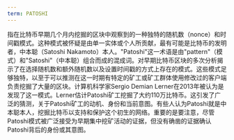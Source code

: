 ```yaml
---
term: PATOSHI
---
```


指在比特币早期几个月内挖掘的区块中观察到的一种独特的随机数（nonce）和时间戳模式。这种模式被怀疑是由单一实体或个人所贡献，最有可能是比特币的发明者，中本聪（Satoshi Nakamoto）本人。"Patoshi"这一术语是由"pattern"（模式）和"Satoshi"（中本聪）组合而成的混成词。对早期比特币区块的多次分析揭示了在选择随机数和额外随机数以及设置时间戳的方式上存在的模式。这些模式足够独特，以至于可以推测在这一时期有特定的矿工或矿工群体使用修改过的客户端负责挖掘了大量的区块。计算机科学家Sergio Demian Lerner在2013年被认为是发现了这一模式。Lerner估计Patoshi矿工挖掘了大约110万比特币。这引发了广泛的猜测，关于Patoshi矿工的动机、身份和当前意图。有些人认为Patoshi就是中本聪本人，挖掘比特币以支持和保护这个初生的网络。重要的是要注意，尽管Patoshi模式被广泛接受为早期集中挖矿活动的证据，但没有确凿的证据确认Patoshi背后的身份或其意图。
